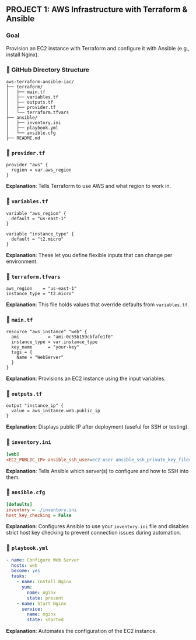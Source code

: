 ## PROJECT 1: AWS Infrastructure with Terraform & Ansible

### Goal
Provision an EC2 instance with Terraform and configure it with Ansible (e.g., install Nginx).

### 📁 GitHub Directory Structure
```
aws-terraform-ansible-iac/
├── terraform/
│   ├── main.tf
│   ├── variables.tf
│   ├── outputs.tf
│   ├── provider.tf
│   └── terraform.tfvars
├── ansible/
│   ├── inventory.ini
│   ├── playbook.yml
│   └── ansible.cfg
├── README.md
```

### 📄 `provider.tf`
```hcl
provider "aws" {
  region = var.aws_region
}
```
**Explanation**: Tells Terraform to use AWS and what region to work in.

### 📄 `variables.tf`
```hcl
variable "aws_region" {
  default = "us-east-1"
}

variable "instance_type" {
  default = "t2.micro"
}
```
**Explanation**: These let you define flexible inputs that can change per environment.

### 📄 `terraform.tfvars`
```hcl
aws_region    = "us-east-1"
instance_type = "t2.micro"
```
**Explanation**: This file holds values that override defaults from `variables.tf`.

### 📄 `main.tf`
```hcl
resource "aws_instance" "web" {
  ami           = "ami-0c55b159cbfafe1f0"
  instance_type = var.instance_type
  key_name      = "your-key"
  tags = {
    Name = "WebServer"
  }
}
```
**Explanation**: Provisions an EC2 instance using the input variables.

### 📄 `outputs.tf`
```hcl
output "instance_ip" {
  value = aws_instance.web.public_ip
}
```
**Explanation**: Displays public IP after deployment (useful for SSH or testing).

### 📄 `inventory.ini`
```ini
[web]
<EC2_PUBLIC_IP> ansible_ssh_user=ec2-user ansible_ssh_private_key_file=~/.ssh/your-key.pem
```
**Explanation**: Tells Ansible which server(s) to configure and how to SSH into them.

### 📄 `ansible.cfg`
```ini
[defaults]
inventory = ./inventory.ini
host_key_checking = False
```
**Explanation**: Configures Ansible to use your `inventory.ini` file and disables strict host key checking to prevent connection issues during automation.

### 📄 `playbook.yml`
```yaml
- name: Configure Web Server
  hosts: web
  become: yes
  tasks:
    - name: Install Nginx
      yum:
        name: nginx
        state: present
    - name: Start Nginx
      service:
        name: nginx
        state: started
```
**Explanation**: Automates the configuration of the EC2 instance.
